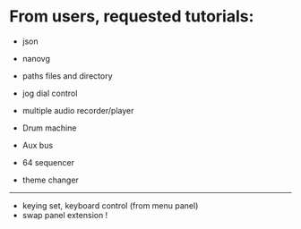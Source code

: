 # From users, requested tutorials:

- json
- nanovg
- paths files and directory
- jog dial control

- multiple audio recorder/player
- Drum machine
- Aux bus
- 64 sequencer

- theme changer
------------------------------------------------
- keying set, keyboard control (from menu panel)
- swap panel extension !
